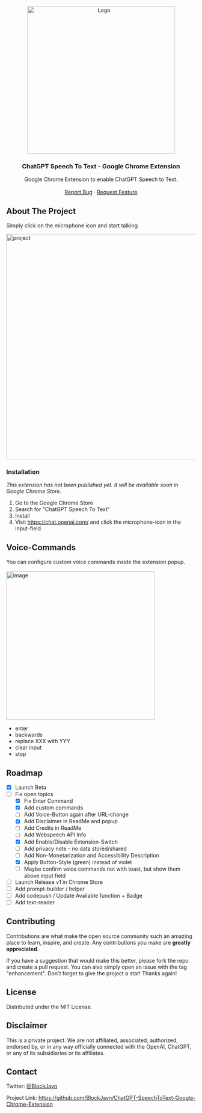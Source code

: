 <!-- PROJECT LOGO -->

<div align="center">
  <a href="[https://github.com/othneildrew/Best-README-Template](https://github.com/BlockJayn/ChatGPT-SpeechToText-Google-Chrome-Extension)">
    <img width="393" alt="Logo" src="https://github.com/BlockJayn/ChatGPT-SpeechToText-Google-Chrome-Extension/assets/99530800/b8f4f85b-61a0-4d98-a759-af3c55c0f46f">

  </a>

  <h3 align="center">ChatGPT Speech To Text - Google Chrome Extension</h3>

  <p align="center">
    Google Chrome Extension to enable ChatGPT Speech to Text.
    <br />
    <br />
    <a href="https://github.com/BlockJayn/ChatGPT-SpeechToText-Google-Chrome-Extension/issues">Report Bug</a>
    ·
    <a href="https://github.com/BlockJayn/ChatGPT-SpeechToText-Google-Chrome-Extension/issues">Request Feature</a>
  </p>
</div>

<!-- ABOUT THE PROJECT -->

## About The Project

Simply click on the microphone icon and start talking

<img width="600" alt="project" src="https://github.com/BlockJayn/ChatGPT-SpeechToText-Google-Chrome-Extension/assets/99530800/37b585c2-4c5b-4c27-89a7-717a61f0a6b9">

### Installation

_This extension has not been published yet. It will be available soon in Google Chrome Store._

1. Go to the Google Chrome Store
2. Search for "ChatGPT Speech To Text"
3. Install
4. Visit https://chat.openai.com/ and click the microphone-icon in the input-field

## Voice-Commands

You can configure custom voice commands inside the extension popup.
<br><br>
<img width="395" alt="image" src="https://github.com/BlockJayn/ChatGPT-SpeechToText-Google-Chrome-Extension/assets/99530800/31e59f48-a01d-40d5-a1c3-20ba275d1dd3">

- enter
- backwards
- replace XXX with YYY
- clear input
- stop

## Roadmap

- [x] Launch Beta
- [ ] Fix open topics
  - [x] Fix Enter Command
  - [x] Add custom commands
  - [ ] Add Voice-Button again after URL-change
  - [x] Add Disclaimer in ReadMe and popup
  - [ ] Add Credits in ReadMe
  - [ ] Add Webspeech API Info
  - [x] Add Enable/Disable Extension-Switch
  - [ ] Add privacy note - no data stored/shared
  - [ ] Add Non-Monetarization and Accessibility Description
  - [x] Apply Button-Style (green) instead of violet
  - [ ] Maybe confirm voice commands not with toast, but show them above input field
- [ ] Launch Release v1 in Chrome Store
- [ ] Add prompt-builder / helper
- [ ] Add codepush / Update Available function + Badge
- [ ] Add text-reader

## Contributing

Contributions are what make the open source community such an amazing place to learn, inspire, and create. Any contributions you make are **greatly appreciated**.

If you have a suggestion that would make this better, please fork the repo and create a pull request. You can also simply open an issue with the tag "enhancement".
Don't forget to give the project a star! Thanks again!

## License

Distributed under the MIT License.

## Disclaimer

This is a private project. We are not affiliated, associated, authorized, endorsed by, or in any way officially connected with the OpenAI, ChatGPT, or any of its subsidiaries or its affiliates.

## Contact

Twitter: [@BlockJayn](https://twitter.com/BlockJayn)

Project Link: https://github.com/BlockJayn/ChatGPT-SpeechToText-Google-Chrome-Extension
